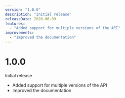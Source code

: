 ```yaml
---
version: "1.0.0"
description: "Initial release"
releaseDate: 2020-06-09
features:
  - "Added support for multiple versions of the API"
improvements:
  - "Improved the documentation"
---
```


# 1.0.0

Initial release

- Added support for multiple versions of the API
- Improved the documentation
